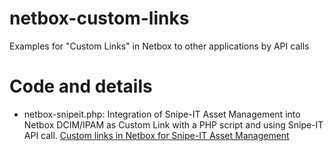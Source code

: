 # netbox-custom-links
Examples for "Custom Links" in Netbox to other applications by API calls

# Code and details

* netbox-snipeit.php: 
  Integration of Snipe-IT Asset Management into Netbox DCIM/IPAM as Custom Link with a PHP script and using Snipe-IT API call.
  [Custom links in Netbox for Snipe-IT Asset Management](https://www.thierolf.org/blog/2020/custom-links-in-netbox-for-snipe-it-asset-management/)
